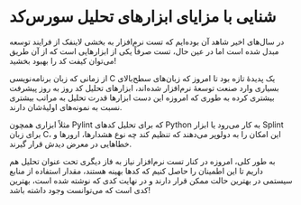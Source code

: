 # شنایی با مزایای ابزارهای تحلیل سورس‌کد

در سال‌های اخیر شاهد آن بوده‌ایم که تست نرم‌افزار به بخشی لاینفک از فرایند توسعه مبدل شده است اما در عین حال، تست صرفاً یکی از ابزارهایی است که از آن طریق می‌توان کیفت کد را بهبود بخشید!

از زمانی که زبان برنامه‌نویسی C یک پدیدهٔ تازه بود تا امروز که زبان‌های سطح‌بالای بسیاری وارد صنعت توسعهٔ نرم‌افزار شده‌اند، ابزارهای تحلیل کد روز به روز پیشرفت بیشتری کرده به طوری که امروزه این دست ابزارها قدرت تحلیل به مراتب بیشتری نسبت به نمونه‌های اولیهٔ‌شان دارند.

مثلاً ابزاری همچون Pylint که برای تحلیل کدهای Python به کار می‌رود یا ابزار Splint برای زبان C، این امکان را به دولوپر می‌دهند که تنظیم کند چه نوع هشدارها، ارورها و خطاهایی در معرض دیدش قرار گیرند.

به طور کلی، امروزه در کنار تست نرم‌افزار نیاز به فاز دیگری تحت عنوان تحلیل هم داریم تا این اطمینان را حاصل کنیم که کدها بهینه هستند، مقدار استفاده از منابع سیستمی در بهترین حالت ممکن قرار دارند و در نهایت کدی که نوشته شده است، بهترین کدی است که می‌توانست وجود داشته باشد!
